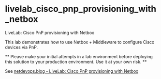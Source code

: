 # livelab_cisco_pnp_provisioning_with_netbox
LiveLab: Cisco PnP provisioning with Netbox

This lab demonstrates how to use Netbox + Middleware to configure Cisco devices via PnP.

** Please make your initial attempts in a lab environment before deploying this solution to your production environment. Use it at your own risk. **

See [netdevops.blog - LiveLab: Cisco PnP provisioning with Netbox](https://netdevops.blog/posts/netdevops/livelab-cisco-pnp-provisioning-with-netbox/)
